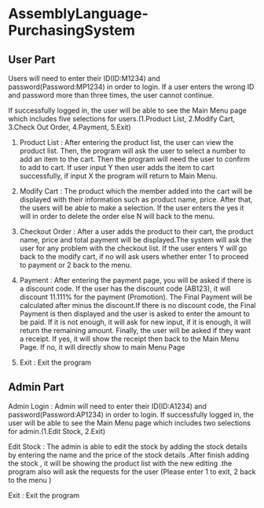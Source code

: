 # AssemblyLanguage-PurchasingSystem
User Part
---------
Users will need to enter their ID(ID:M1234) and password(Password:MP1234) in order to login. If a user enters the wrong ID and password more than three times, the user cannot continue.

If successfully logged in, the user will be able to see the Main Menu page which includes five selections for users.(1.Product List, 2.Modify Cart, 3.Check Out Order, 4.Payment, 5.Exit) 

1. Product List : 
After entering the product list, the user can view the product list. Then, the program will ask the user to select a number  to add an item to the cart. Then the program will need the user to confirm to add to cart. If user input Y then user adds the item to cart successfully, if input X the program will return to Main Menu.

2. Modify Cart : 
The product which the member added into the cart will be displayed with their information such as product name, price. After that, the users will be able to make a selection. If the user enters the yes it will in order to delete  the order else  N will back to the menu.

3. Checkout Order : 
After a user adds the product to their cart, the product name, price and total payment will be displayed.The system will ask the user for any problem with the checkout list. If the user enters Y will go back to the modify cart, if no will ask users whether enter 1 to proceed to payment or 2 back to the menu.

4. Payment : 
After entering the payment page, you will be asked if there is a discount code. If the user has the discount code (AB123), it will discount 11.111% for the payment (Promotion). The Final Payment will be calculated after minus the discount.If there is no discount code, the Final Payment is then displayed and the user is asked to enter the amount to be paid. If it is not enough, it will ask for new input, if it is enough, it will return the remaining amount. Finally, the user will be asked if they want a receipt. If yes, it will show the receipt then back to the Main Menu Page. If no, it will directly show to main Menu Page

5. Exit :
 Exit the program



Admin Part
----------
Admin Login : 
Admin will need to enter their ID(ID:A1234) and password(Password:AP1234) in order to login. If successfully logged in, the user will be able to see the Main Menu page which includes two selections for admin.(1.Edit Stock, 2.Exit) 

Edit Stock : 
The admin is able to edit the stock by adding the stock details by entering the name and the price of the stock details .After finish adding the stock , it will be showing the product list with the new  editing .the program also will ask the requests for the user  (Please enter 1 to exit, 2 back to the menu )

Exit : 
Exit the program
